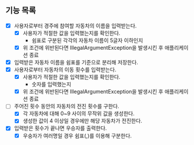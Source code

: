 ## 기능 목록
- [x] 사용자로부터 경주에 참여할 자동차의 이름을 입력받는다.
  - [x] 사용자가 적절한 값을 입력했는지를 확인한다.
    - 쉼표로 구분된 각각의 자동차 이름이 5글자 이하인지
  - [x] 위 조건에 위반된다면 IllegalArgumentException을 발생시킨 후 애플리케이션 종료
- [x] 입력받은 자동차 이름을 쉼표를 기준으로 분리해 저장한다.
- [x] 사용자로부터 자동차의 이동 횟수를 입력받는다.
   - [x] 사용자가 적절한 값을 입력했는지를 확인한다.
       - 숫자를 입력했는지
  - [x] 위 조건에 위반된다면 IllegalArgumentException을 발생시킨 후 애플리케이션 종료
- [ ] 주어진 횟수 동안의 자동차의 전진 횟수를 구한다.
  - [x] 각 자동차에 대해 0~9 사이의 무작위 값을 생성한다.
  - [x] 생성한 값이 4 이상일 경우에만 해당 자동차가 전진한다.
- [x] 입력받은 횟수가 끝나면 우승자를 출력한다.
  - [x] 우숭자가 여러명일 경우 쉼표(,)를 이용해 구분한다.
